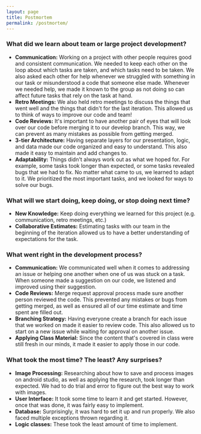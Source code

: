 ```yaml
---
layout: page
title: Postmortem
permalink: /postmortem/
---
```


### What did we learn about team or large project development?
  - **Communication:** Working on a project with other people requires good and consistent communication. We needed to keep each other on the loop about which tasks are taken, and which tasks need to be taken. We also asked each other for help whenever we struggled with something in our task or misunderstood a code that someone else made. Whenever we needed help, we made it known to the group as not doing so can affect future tasks that rely on the task at hand.
  - **Retro Meetings:** We also held retro meetings to discuss the things that went well and the things that didn't for the last iteration. This allowed us to think of ways to improve our code and team!
  - **Code Reviews:** It's important to have another pair of eyes that will look over our code before merging it to our develop branch. This way, we can prevent as many mistakes as possible from getting merged.
  - **3-tier Architecture:** Having separate layers for our presentation, logic, and data made our code organized and easy to understand. This also made it easy to maintain and add changes to.
  - **Adaptability:** Things didn't always work out as what we hoped for. For example, some tasks took longer than expected, or some tasks revealed bugs that we had to fix. No matter what came to us, we learned to adapt to it. We prioritized the most important tasks, and we looked for ways to solve our bugs.

### What will we start doing, keep doing, or stop doing next time?
  - **New Knowledge:** Keep doing everything we learned for this project (e.g. communication, retro meetings, etc.)
  - **Collaborative Estimates:** Estimating tasks with our team in the beginning of the iteration allowed us to have a better understanding of expectations for the task.

### What went right in the development process?
- **Communication:** We communicated well when it comes to addressing an issue or helping one another when one of us was stuck on a task. When someone made a suggestion on our code, we listened and improved using their suggestion.
- **Code Reviews:** Merge request approval process made sure another person reviewed the code. This prevented any mistakes or bugs from getting merged, as well as ensured all of our time estimate and time spent are filled out.
- **Branching Strategy:** Having everyone create a branch for each issue that we worked on made it easier to review code. This also allowed us to start on a new issue while waiting for approval on another issue.
- **Applying Class Material:** Since the content that's covered in class were still fresh in our minds, it made it easier to apply those in our code.

### What took the most time? The least? Any surprises?
- **Image Processing:** Researching about how to save and process images on android studio, as well as applying the research, took longer than expected. We had to do trial and error to figure out the best way to work with images.
- **User Interface:** It took some time to learn it and get started. However, once that was done, it was fairly easy to implement.
- **Database:** Surprisingly, it was hard to set it up and run properly. We also faced multiple exceptions thrown regarding it.
- **Logic classes:** These took the least amount of time to implement. 
